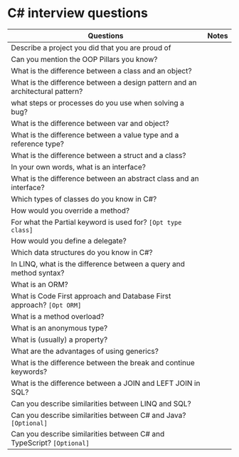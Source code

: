 # C# interview questions

| Questions                                                                     |          Notes        |
|-------------------------------------------------------------------------------|:---------------------:|
| Describe a project you did that you are proud of                              |                       |
| Can you mention the OOP Pillars you know?                                     |                       |
| What is the difference between a class and an object?                         |                       |
| What is the difference between a design pattern and an architectural pattern? |                       |
| what steps or processes do you use when solving a bug?                        |                       |
| What is the difference between var and object?                                |                       |
| What is the difference between a value type and a reference type?             |                       |
| What is the difference between a struct and a class?                          |                       |
| In your own words, what is an interface?                                      |                       |
| What is the difference between an abstract class and an interface?            |                       |
| Which types of classes do you know in C#?                                     |                       |
| How would you override a method?                                              |                       |
| For what the Partial keyword is used for? `[Opt type class]`                  |                       |
| How would you define a delegate?                                              |                       |
| Which data structures do you know in C#?                                      |                       |
| In LINQ, what is the difference between a query and method syntax?            |                       |
| What is an ORM?                                                               |                       |
| What is Code First approach and Database First approach? `[Opt ORM]`          |                       |
| What is a method overload?                                                    |                       |
| What is an anonymous type?                                                    |                       |
| What is (usually) a property?                                                 |                       |
| What are the advantages of using generics?                                    |                       |
| What is the difference between the break and continue keywords?               |                       |
| What is the difference between a JOIN and LEFT JOIN in SQL?                   |                       |
| Can you describe similarities between LINQ and SQL?                           |                       |
| Can you describe similarities between C# and Java? `[Optional]`               |                       |
| Can you describe similarities between C# and TypeScript? `[Optional]`         |                       |
